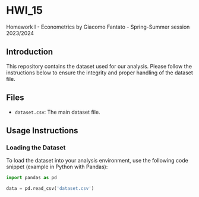 # HWI_15
Homework I - Econometrics by Giacomo Fantato - Spring-Summer session 2023/2024

## Introduction

This repository contains the dataset used for our analysis. Please follow the instructions below to ensure the integrity and proper handling of the dataset file.

## Files

- `dataset.csv`: The main dataset file.

## Usage Instructions

### Loading the Dataset

To load the dataset into your analysis environment, use the following code snippet (example in Python with Pandas):

```python
import pandas as pd

data = pd.read_csv('dataset.csv')
